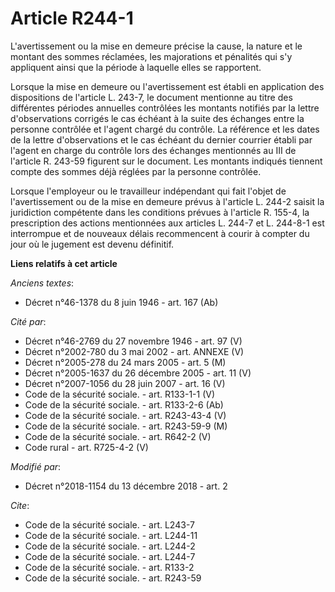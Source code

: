 # Article R244-1

L'avertissement ou la mise en demeure précise la cause, la nature et le montant des sommes réclamées, les majorations et
pénalités qui s'y appliquent ainsi que la période à laquelle elles se rapportent.

Lorsque la mise en demeure ou l'avertissement est établi en application des dispositions de l'article L. 243-7, le document
mentionne au titre des différentes périodes annuelles contrôlées les montants notifiés par la lettre d'observations corrigés
le cas échéant à la suite des échanges entre la personne contrôlée et l'agent chargé du contrôle. La référence et les dates
de la lettre d'observations et le cas échéant du dernier courrier établi par l'agent en charge du contrôle lors des échanges
mentionnés au III de l'article R. 243-59 figurent sur le document. Les montants indiqués tiennent compte des sommes déjà
réglées par la personne contrôlée.

Lorsque l'employeur ou le travailleur indépendant qui fait l'objet de l'avertissement ou de la mise en demeure prévus à
l'article L. 244-2 saisit la juridiction compétente dans les conditions prévues à l'article R. 155-4, la prescription des
actions mentionnées aux articles L. 244-7 et L. 244-8-1 est interrompue et de nouveaux délais recommencent à courir à compter
du jour où le jugement est devenu définitif.

**Liens relatifs à cet article**

_Anciens textes_:

  - Décret n°46-1378 du 8 juin 1946 - art. 167 (Ab)

_Cité par_:

  - Décret n°46-2769 du 27 novembre 1946 - art. 97 (V)
  - Décret n°2002-780 du 3 mai 2002 - art. ANNEXE (V)
  - Décret n°2005-278 du 24 mars 2005 - art. 5 (M)
  - Décret n°2005-1637 du 26 décembre 2005 - art. 11 (V)
  - Décret n°2007-1056 du 28 juin 2007 - art. 16 (V)
  - Code de la sécurité sociale. - art. R133-1-1 (V)
  - Code de la sécurité sociale. - art. R133-2-6 (Ab)
  - Code de la sécurité sociale. - art. R243-43-4 (V)
  - Code de la sécurité sociale. - art. R243-59-9 (M)
  - Code de la sécurité sociale. - art. R642-2 (V)
  - Code rural - art. R725-4-2 (V)

_Modifié par_:

  - Décret n°2018-1154 du 13 décembre 2018 - art. 2

_Cite_:

  - Code de la sécurité sociale. - art. L243-7
  - Code de la sécurité sociale. - art. L244-11
  - Code de la sécurité sociale. - art. L244-2
  - Code de la sécurité sociale. - art. L244-7
  - Code de la sécurité sociale. - art. R133-2
  - Code de la sécurité sociale. - art. R243-59
